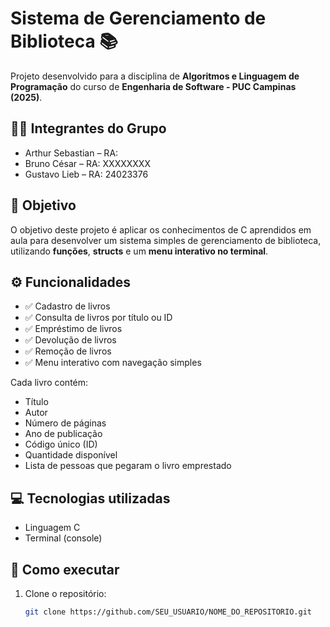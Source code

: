# Sistema de Gerenciamento de Biblioteca 📚

Projeto desenvolvido para a disciplina de **Algoritmos e Linguagem de Programação** do curso de **Engenharia de Software - PUC Campinas (2025)**.

## 👨‍💻 Integrantes do Grupo

- Arthur Sebastian – RA:   
- Bruno César – RA: XXXXXXXX  
- Gustavo Lieb – RA: 24023376

## 🧠 Objetivo

O objetivo deste projeto é aplicar os conhecimentos de C aprendidos em aula para desenvolver um sistema simples de gerenciamento de biblioteca, utilizando **funções**, **structs** e um **menu interativo no terminal**.

## ⚙️ Funcionalidades

- ✅ Cadastro de livros
- ✅ Consulta de livros por título ou ID
- ✅ Empréstimo de livros
- ✅ Devolução de livros
- ✅ Remoção de livros
- ✅ Menu interativo com navegação simples

Cada livro contém:
- Título  
- Autor  
- Número de páginas  
- Ano de publicação  
- Código único (ID)  
- Quantidade disponível  
- Lista de pessoas que pegaram o livro emprestado

## 💻 Tecnologias utilizadas

- Linguagem C  
- Terminal (console)

## 🚀 Como executar

1. Clone o repositório:
   ```bash
   git clone https://github.com/SEU_USUARIO/NOME_DO_REPOSITORIO.git
